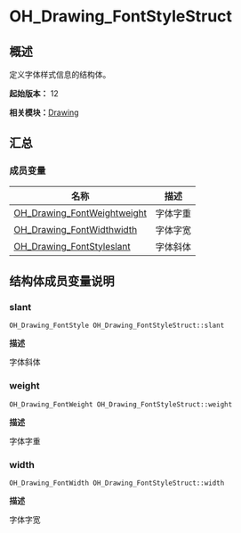 # OH_Drawing_FontStyleStruct


## 概述

定义字体样式信息的结构体。

**起始版本：** 12

**相关模块：**[Drawing](_drawing.md)


## 汇总


### 成员变量

| 名称 | 描述 | 
| -------- | -------- |
| [OH_Drawing_FontWeight](_drawing.md#oh_drawing_fontweight)[weight](#weight) | 字体字重  | 
| [OH_Drawing_FontWidth](_drawing.md#oh_drawing_fontwidth)[width](#width) | 字体字宽  | 
| [OH_Drawing_FontStyle](_drawing.md#oh_drawing_fontstyle)[slant](#slant) | 字体斜体  | 


## 结构体成员变量说明


### slant

```
OH_Drawing_FontStyle OH_Drawing_FontStyleStruct::slant
```
**描述**

字体斜体


### weight

```
OH_Drawing_FontWeight OH_Drawing_FontStyleStruct::weight
```
**描述**

字体字重


### width

```
OH_Drawing_FontWidth OH_Drawing_FontStyleStruct::width
```
**描述**

字体字宽
